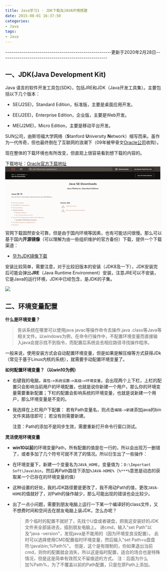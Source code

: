 ```yaml
---
title: Java学习1 - JDK下载及JAVA环境搭建
date: 2015-08-01 16:37:50
categories: 
- Java
tags:
- Java
---
```


-----------------------------------------------------更新于2020年2月28日-----------------------------------------------------

## 一、JDK(Java Development Kit)

Java 语言的软件开发工具包(SDK)，包括JRE和JDK（Java开发工具集）。主要包括以下几个版本：

- SE(J2SE)，Standard Edition，标准版，主要是桌面应用开发。

- EE(J2EE)，Enterprise Edition，企业版，主要是Web开发。

- ME(J2ME)，Micro Edition，主要是移动平台开发。

SUN公司，由斯坦福大学网络（**S**tanford **U**niversity **N**etwork）缩写而来。虽作为一代传奇，但也最终倒在了互联网的浪潮下（09年被甲骨文<a href="https://www.oracle.com/index.html">Oracle公司</a>收购）。

现在整体的下载环境也有所改变，但直观上很容易看到想下载的内容的。

下载地址：<a  href="https://www.oracle.com/java/technologies/javase-downloads.html">Oracle官方下载地址</a>
<img style="width:500px;height:200px;" src="/images/JDK下载1.png">
官网下载固然安全可靠，但是由于国内环境等因素，也有可能访问很慢。那么可以基于国内**开源镜像**（可以理解为由一些组织维护的官方备份）下载，提供一个下载渠道：

- <a href="https://mirrors.huaweicloud.com/java/jdk/">华为JDK镜像下载</a>

安装比较简单，需要注意，对于比较旧版本的安装（JDK8及一下），JDK安装完后可能会弹出**JRE**（Java Runtime Environment）安装，注意JRE可以不安装，它是Java的运行环境，JDK中已经包含，是JDK的子集。

<img src="/images/JRE和JDK.webp">

## 二、环境变量配置

**什么是环境变量？**
>告诉系统在哪里可以使用java javac等操作命令去操作.java .class等Java等相关文件。以windows为例，在命令行操作中，不配置环境变量而直接输入java会提示找不到指令，而配置后系统会去相应路径寻找操作程序。

一般来说，使用安装方式会自动配置环境变量，但是如果是解压缩等方式获得JDk（常见于基于Linux内核的系统），就需要手动配置环境变量了。

**如何配置环境变量？（以win10为例）**

- 右键我的电脑，`属性–>系统设置–>高级–>环境变量`，会出现两个上下栏，上栏的配置只会影响当前用户的环境配置，也就是说你新建一个用户，那么你的环境变量需要重新配置；下栏的配置会影响系统的环境变量，也就是说新建一个用户，那么环境变量是不变的。

- 我选择在上栏用户下配置：
  若有Path变量名，则点击`编辑->新建`添加java的bin文件夹路径即可；
  若没有则需要新建。

  注意：Path的添加不是同步生效，需要重新打开命令行窗口测试。

**灵活使用环境变量**

- **win10以前**的环境变量Path，所有配置的值是在一行的，所以会出现万一删错了，或者多加了几个符号可就不灵了的情况。所以衍生出了一些操作：
- 在环境变量下，新建一个变量名为`JAVA_HOME`，变量值为：`D:\Important Soft\Java\bin`，然后再Path路径下添加`%JAVA-HOME%`（`%***%`意思是动态的获取某一个已存在的环境变量的值）
  
- 这种设置的好处，我的JDK路径要是更改了，我不用动Path的值，更改`JAVA-HOME`的值就好了，对Path的操作越少，那么可能出现的错误也会比较少。
  
- 出了一点小问题，需要到朋友电脑上运行一下某一个编译好的class文件，又不想费时间和空间去在朋友电脑上装JDK，怎么办呢？
	
	>弄个临时的配置不就好了，先找个U盘或者硬盘，把我这安装好的JDK文件夹全部装进去，插到朋友电脑上。
	>进cmd，输入"set Path"以及"java -version"，发现java是不能用的（因为环境变良没配置）。
	>此时可以选择使用CMD配置临时环境变量，然后输入"set Path=u盘盘符:\java\bin;%Path%"。
	>但是，这个是有限制的，你如果退出当前cmd，则你的配置就会消失，所以这是临时配置，适合的场合也是特殊情况，但是这是简单有效而又不留痕迹的方式。
	>注：后面为什么加%Path%，为了不覆盖以前的Path配置，只是在原Path上添加。

